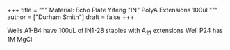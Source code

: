 +++
title = """
  Material: Echo Plate Yifeng "IN" PolyA Extensions 100ul
  """
author = ["Durham Smith"]
draft = false
+++

Wells A1-B4 have 100uL of IN1-28 staples with A<sub>21</sub> extensions
Well P24 has 1M MgCl

